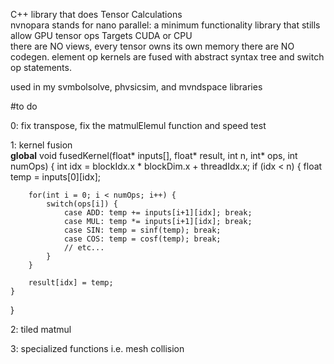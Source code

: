 C++ library that does Tensor Calculations  
nvnopara stands for nano parallel: a minimum functionality library that stills allow GPU tensor ops
Targets CUDA or CPU  
there are NO views, every tensor owns its own memory 
there are NO codegen. element op kernels are fused with abstract syntax tree and switch op statements. 

used in my svmbolsolve, phvsicsim, and mvndspace libraries  


#to do  

0: fix transpose, fix the matmulElemul function and speed test

1: kernel fusion  
__global__ void fusedKernel(float* inputs[], float* result, int n, int* ops, int numOps) {
    int idx = blockIdx.x * blockDim.x + threadIdx.x;
    if (idx < n) {
        float temp = inputs[0][idx];
        
        for(int i = 0; i < numOps; i++) {
            switch(ops[i]) {
                case ADD: temp += inputs[i+1][idx]; break;
                case MUL: temp *= inputs[i+1][idx]; break;
                case SIN: temp = sinf(temp); break;
                case COS: temp = cosf(temp); break;
                // etc...
            }
        }
        
        result[idx] = temp;
    }
}


2: tiled matmul  

3: specialized functions i.e. mesh collision